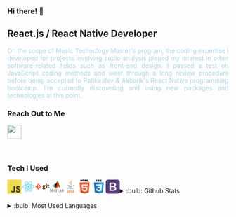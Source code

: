 
### Hi there! :wave:

## React.js / React Native Developer

<font color="lightblue"><p style='text-align: justify;'>On the scope of Music Technology Master's program, the coding expertise I developed for projects involving audio analysis piqued my interest in other software-related fields such as front-end design. I passed a test on JavaScript coding methods and went through a long review procedure before being accepted to Patika.dev & Akbank's React Native programming bootcamp. I'm currently discovering and using new packages and technologies at this point. </p>
</font>


### Reach Out to Me

[linkedin]: https://www.linkedin.com/in/atakanzerafet/
[<img height="32" width="32" src="https://unpkg.com/simple-icons@v7/icons/linkedin.svg" />][linkedin]

<br />

### Tech I Used

<img height="32" width="32" align="left" src="https://raw.githubusercontent.com/github/explore/80688e429a7d4ef2fca1e82350fe8e3517d3494d/topics/javascript/javascript.png" />
<img height="32" width="32" align="left" src="https://raw.githubusercontent.com/github/explore/80688e429a7d4ef2fca1e82350fe8e3517d3494d/topics/react-native/react-native.png" />
<img height="32" width="32" align="left" src="https://raw.githubusercontent.com/github/explore/80688e429a7d4ef2fca1e82350fe8e3517d3494d/topics/git/git.png" />
<img height="32" width="32" align="left"  src="https://raw.githubusercontent.com/github/explore/80688e429a7d4ef2fca1e82350fe8e3517d3494d/topics/matlab/matlab.png" />
<img height="32" width="32" align="left" src="https://raw.githubusercontent.com/github/explore/80688e429a7d4ef2fca1e82350fe8e3517d3494d/topics/java/java.png" />
<img height="32" width="32" align="left" src="https://raw.githubusercontent.com/github/explore/80688e429a7d4ef2fca1e82350fe8e3517d3494d/topics/html/html.png" />
<img height="32" width="32" align="left" src="https://raw.githubusercontent.com/github/explore/80688e429a7d4ef2fca1e82350fe8e3517d3494d/topics/css/css.png" />
<img height="32" width="32" align="left" src="https://raw.githubusercontent.com/github/explore/80688e429a7d4ef2fca1e82350fe8e3517d3494d/topics/bootstrap/bootstrap.png" />

<br />

<details>
<summary>:bulb: Github Stats</summary>
<img align="center" src="https://github-readme-stats-sigma-five.vercel.app/api?username=Atakanz&theme=radical"></img>
</details>

<br />

<details>
<summary>:bulb: Most Used Languages</summary>
<img "center" src="https://github-readme-stats-sigma-five.vercel.app/api/top-langs/?username=Atakanz"></img>
</details>






